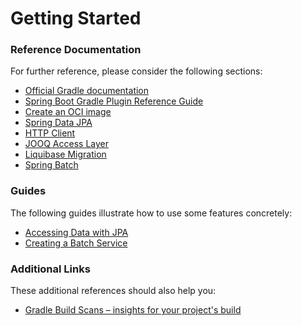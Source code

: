 # Getting Started

### Reference Documentation
For further reference, please consider the following sections:

* [Official Gradle documentation](https://docs.gradle.org)
* [Spring Boot Gradle Plugin Reference Guide](https://docs.spring.io/spring-boot/4.0.0-M1/gradle-plugin)
* [Create an OCI image](https://docs.spring.io/spring-boot/4.0.0-M1/gradle-plugin/packaging-oci-image.html)
* [Spring Data JPA](https://docs.spring.io/spring-boot/4.0.0-M1/reference/data/sql.html#data.sql.jpa-and-spring-data)
* [HTTP Client](https://docs.spring.io/spring-boot/4.0.0-M1/reference/io/rest-client.html#io.rest-client.restclient)
* [JOOQ Access Layer](https://docs.spring.io/spring-boot/4.0.0-M1/reference/data/sql.html#data.sql.jooq)
* [Liquibase Migration](https://docs.spring.io/spring-boot/4.0.0-M1/how-to/data-initialization.html#howto.data-initialization.migration-tool.liquibase)
* [Spring Batch](https://docs.spring.io/spring-boot/4.0.0-M1/how-to/batch.html)

### Guides
The following guides illustrate how to use some features concretely:

* [Accessing Data with JPA](https://spring.io/guides/gs/accessing-data-jpa/)
* [Creating a Batch Service](https://spring.io/guides/gs/batch-processing/)

### Additional Links
These additional references should also help you:

* [Gradle Build Scans – insights for your project's build](https://scans.gradle.com#gradle)

